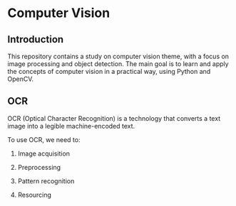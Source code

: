 # Computer Vision

## Introduction

This repository contains a study on computer vision theme, with a focus on image processing and object detection. The main goal is to learn and apply the concepts of computer vision in a practical way, using Python and OpenCV.

## OCR

OCR (Optical Character Recognition) is a technology that converts a text image into a legible machine-encoded text. 

To use OCR, we need to:

1. Image acquisition

2. Preprocessing 

3. Pattern recognition

4. Resourcing   